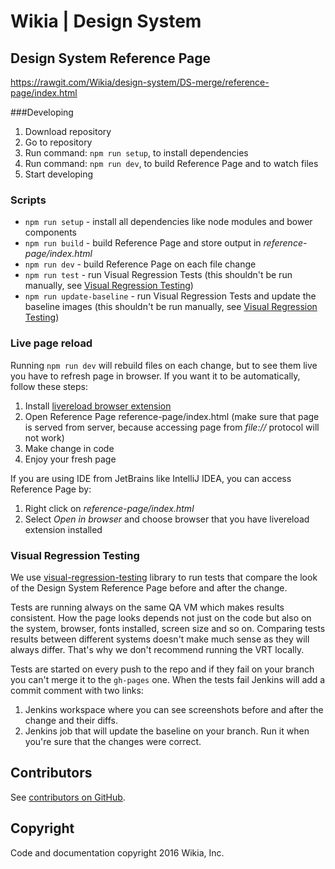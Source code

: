 # Wikia | Design System

## Design System Reference Page
https://rawgit.com/Wikia/design-system/DS-merge/reference-page/index.html

###Developing

1. Download repository
1. Go to repository
1. Run command: `npm run setup`, to install dependencies
1. Run command: `npm run dev`, to build Reference Page and to watch files
1. Start developing

### Scripts

- `npm run setup` - install all dependencies like node modules and bower components
- `npm run build` - build Reference Page and store output in *reference-page/index.html*
- `npm run dev` - build Reference Page on each file change
- `npm run test` - run Visual Regression Tests (this shouldn't be run manually, see [Visual Regression Testing](#visual-regression-testing))
- `npm run update-baseline` - run Visual Regression Tests and update the baseline images (this shouldn't be run manually, see [Visual Regression Testing](#visual-regression-testing))

### Live page reload

Running `npm run dev` will rebuild files on each change, but to see them live you have to refresh page in browser.
If you want it to be automatically, follow these steps:

1. Install [livereload browser extension](http://livereload.com/extensions/)
1. Open Reference Page reference-page/index.html (make sure that page is served from server, because accessing page from *file://* protocol will not work)
1. Make change in code
1. Enjoy your fresh page

If you are using IDE from JetBrains like IntelliJ IDEA, you can access Reference Page by:

1. Right click on *reference-page/index.html*
1. Select *Open in browser* and choose browser that you have livereload extension installed

### Visual Regression Testing

We use [visual-regression-testing](https://github.com/Wikia/visual-regression-testing) library to run tests that compare the look of the Design System Reference Page before and after the change.

Tests are running always on the same QA VM which makes results consistent. How the page looks depends not just on the code but also on the system, browser, fonts installed, screen size and so on. Comparing tests results between different systems doesn't make much sense as they will always differ. That's why we don't recommend running the VRT locally.

Tests are started on every push to the repo and if they fail on your branch you can't merge it to the `gh-pages` one. When the tests fail Jenkins will add a commit comment with two links:

1. Jenkins workspace where you can see screenshots before and after the change and their diffs.
1. Jenkins job that will update the baseline on your branch. Run it when you're sure that the changes were correct.


## Contributors
See [contributors on GitHub](https://github.com/Wikia/design-system/graphs/contributors).

## Copyright
Code and documentation copyright 2016 Wikia, Inc.
